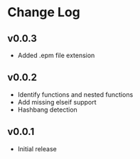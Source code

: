 # Change Log

## v0.0.3

- Added .epm file extension

## v0.0.2

- Identify functions and nested functions
- Add missing elseif support
- Hashbang detection

## v0.0.1

- Initial release